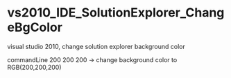 vs2010_IDE_SolutionExplorer_ChangeBgColor
=========================================

visual studio 2010, change solution explorer background color 

commandLine 200 200 200 -> change background color to RGB(200,200,200)

